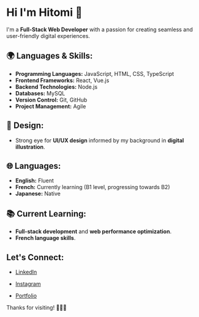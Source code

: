 # Hi I'm Hitomi 👋

I'm a **Full-Stack Web Developer** with a passion for creating seamless and user-friendly digital experiences.

## 🌍 Languages & Skills:
- **Programming Languages:** JavaScript, HTML, CSS, TypeScript
- **Frontend Frameworks:** React, Vue.js
- **Backend Technologies:** Node.js
- **Databases:** MySQL
- **Version Control:** Git, GitHub
- **Project Management:** Agile

## 🎨 Design:
- Strong eye for **UI/UX design** informed by my background in **digital illustration**.

## 🌐 Languages:
- **English:** Fluent
- **French:** Currently learning (B1 level, progressing towards B2)
- **Japanese:** Native

## 📚 Current Learning:
- **Full-stack development** and **web performance optimization**.
- **French language skills**.

## Let's Connect:
- [LinkedIn](https://www.linkedin.com/in/hitomi-yamamoto/)
- [Instagram](https://www.instagram.com/hitomi_illustrations)

- [Portfolio](https://hitomi-portfolio.netlify.app/)

Thanks for visiting! 👨‍💻✨
